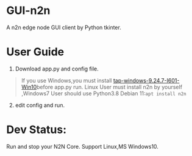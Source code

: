 # GUI-n2n
A n2n edge node GUI  client by Python tkinter.

# User Guide
1. Download app.py and config file.
> If you use Windows,you must install [tap-windows-9.24.7-I601-Win10](https://build.openvpn.net/downloads/releases/tap-windows-9.24.7-I601-Win10.exe)before app.py run.
> Linux User must  install n2n by yourself ,Windows7 User should use Python3.8
> Debian 11:`apt install n2n`
2. edit config and run.

# Dev Status:
Run and stop your N2N Core.
Support Linux,MS Windows10.

